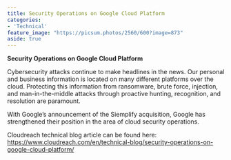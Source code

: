 ```yaml
---
title: Security Operations on Google Cloud Platform
categories:
- 'Technical'
feature_image: "https://picsum.photos/2560/600?image=873"
aside: true
---
```


**Security Operations on Google Cloud Platform**

Cybersecurity attacks continue to make headlines in the news.  Our personal and business information is located on many different platforms over the cloud.  Protecting this information from ransomware, brute force, injection, and man-in-the-middle attacks through proactive hunting, recognition, and resolution are paramount.  

With Google’s announcement of the Siemplify acquisition, Google has strengthened their position in the area of cloud security operations. 

Cloudreach technical blog article can be found here: <a rel="noreferrer noopener" aria-label="https://www.cloudreach.com/en/technical-blog/security-operations-on-google-cloud-platform/ (opens in a new tab)" href="https://www.cloudreach.com/en/technical-blog/security-operations-on-google-cloud-platform/" target="_blank">https://www.cloudreach.com/en/technical-blog/security-operations-on-google-cloud-platform/</a>



